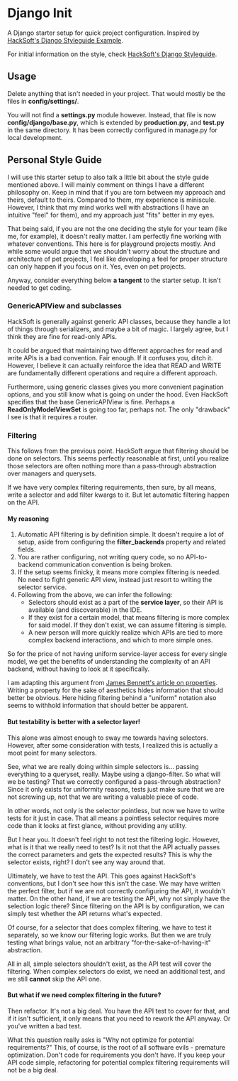 # Django Init

A Django starter setup for quick project configuration. Inspired by [HackSoft's Django Styleguide Example](https://github.com/HackSoftware/Django-Styleguide-Example).

For initial information on the style, check [HackSoft's Django Styleguide](https://github.com/HackSoftware/Django-Styleguide).

## Usage

Delete anything that isn't needed in your project. That would mostly be the files in **config/settings/**.

You will not find a **settings.py** module however. Instead, that file is now **config/django/base.py**, which is extended by **production.py**, and **test.py** in the same directory. It has been correctly configured in manage.py for local development.

## Personal Style Guide

I will use this starter setup to also talk a little bit about the style guide mentioned above. I will mainly comment on things I have a different philosophy on. Keep in mind that if you are torn between my approach and theirs, default to theirs. Compared to them, my experience is miniscule. However, I think that my mind works well with abstractions (I have an intuitive "feel" for them), and my approach just "fits" better in my eyes.

That being said, if you are not the one deciding the style for your team (like me, for example), it doesn't really matter. I am perfectly fine working with whatever conventions. This here is for playground projects mostly. And while some would argue that we shouldn't worry about the structure and architecture of pet projects, I feel like developing a feel for proper structure can only happen if you focus on it. Yes, even on pet projects.

Anyway, consider everything below **a tangent** to the starter setup. It isn't needed to get coding.

### GenericAPIView and subclasses

HackSoft is generally against generic API classes, because they handle a lot of things through serializers, and maybe a bit of magic. I largely agree, but I think they are fine for read-only APIs.

It could be argued that maintaining two different approaches for read and write APIs is a bad convention. Fair enough. If it confuses you, ditch it. However, I believe it can actually reinforce the idea that READ and WRITE are fundamentally different operations and require a different approach.

Furthermore, using generic classes gives you more convenient pagination options, and you still know what is going on under the hood. Even HackSoft specifies that the base GenericAPIView is fine. Perhaps a **ReadOnlyModelViewSet** is going too far, perhaps not. The only "drawback" I see is that it requires a router.

### Filtering

This follows from the previous point. HackSoft argue that filtering should be done on selectors. This seems perfectly reasonable at first, until you realize those selectors are often nothing more than a pass-through abstraction over managers and querysets.

If we have very complex filtering requirements, then sure, by all means, write a selector and add filter kwargs to it. But let automatic filtering happen on the API.

#### My reasoning

1. Automatic API filtering is by definition simple. It doesn't require a lot of setup, aside from configuring the **filter_backends** property and related fields.
2. You are rather configuring, not writing query code, so no API-to-backend communication convention is being broken.
3. If the setup seems finicky, it means more complex filtering is needed. No need to fight generic API view, instead just resort to writing the selector service.
4. Following from the above, we can infer the following:
   - Selectors should exist as a part of the **service layer**, so their API is available (and discoverable) in the IDE.
   - If they exist for a certain model, that means filtering is more complex for said model. If they don't exist, we can assume filtering is simple.
   - A new person will more quickly realize which APIs are tied to more complex backend interactions, and which to more simple ones.

So for the price of not having uniform service-layer access for every single model, we get the benefits of understanding the complexity of an API backend, without having to look at it specifically.

I am adapting this argument from [James Bennett's article on properties](https://www.b-list.org/weblog/2023/dec/21/dont-use-python-property/). Writing a property for the sake of aesthetics hides information that should better be obvious. Here hiding filtering behind a "uniform" notation also seems to withhold information that should better be apparent.

#### But testability is better with a selector layer!

This alone was almost enough to sway me towards having selectors. However, after some consideration with tests, I realized this is actually a moot point for many selectors.

See, what we are really doing within simple selectors is... passing everything to a queryset, really. Maybe using a django-filter. So what will we be testing? That we correctly configured a pass-through abstraction? Since it only exists for uniformity reasons, tests just make sure that we are not screwing up, not that we are writing a valuable piece of code.

In other words, not only is the selector pointless, but now we have to write tests for it just in case. That all means a pointless selector requires more code than it looks at first glance, without providing any utility.

But I hear you. It doesn't feel right to not test the filtering logic. However, what is it that we really need to test? Is it not that the API actually passes the correct parameters and gets the expected results? This is why the selector exists, right? I don't see any way around that.

Ultimately, we have to test the API. This goes against HackSoft's conventions, but I don't see how this isn't the case. We may have written the perfect filter, but if we are not correctly configuring the API, it wouldn't matter. On the other hand, if we are testing the API, why not simply have the selection logic there? Since filtering on the API is by configuration, we can simply test whether the API returns what's expected.

Of course, for a selector that does complex filtering, we have to test it separately, so we know our filtering logic works. But then we are truly testing what brings value, not an arbitrary "for-the-sake-of-having-it" abstraction.

All in all, simple selectors shouldn't exist, as the API test will cover the filtering. When complex selectors do exist, we need an additional test, and we still **cannot** skip the API one.

#### But what if we need complex filtering in the future?

Then refactor. It's not a big deal. You have the API test to cover for that, and if it isn't sufficient, it only means that you need to rework the API anyway. Or you've written a bad test.

What this question really asks is "Why not optimize for potential requirements?" This, of course, is the root of all software evils - premature optimization. Don't code for requirements you don't have. If you keep your API code simple, refactoring for potential complex filtering requirements will not be a big deal.
